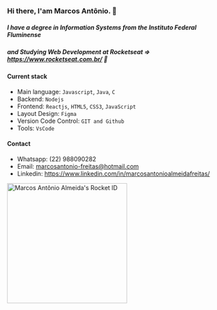 ### Hi there, I'am Marcos Antônio. 👋

##### I have a degree in Information Systems from the Instituto Federal Fluminense 
##### and Studying Web Development at Rocketseat => https://www.rocketseat.com.br/ 🚀

#### Current stack
- Main language: `Javascript`, `Java`, `C`
- Backend: `Nodejs`
- Frontend: `Reactjs`, `HTML5`, `CSS3`, `JavaScript`
- Layout Design: `Figma`
- Version Code Control: `GIT and Github`
- Tools: `VsCode`

#### Contact
- Whatsapp: (22) 988090282
- Email: marcosantonio-freitas@hotmail.com
- Linkedin: https://www.linkedin.com/in/marcosantonioalmeidafreitas/


<a href="https://app.rocketseat.com.br/me/marcos-freitas"><img src="https://app.rocketseat.com.br/api/rocketid/share?slug=marcos-freitas&type=card" width="280" alt="Marcos Antônio Almeida's Rocket ID"/></a>

